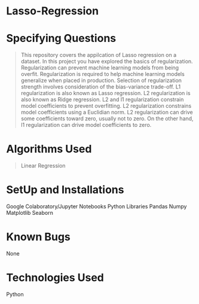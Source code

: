 # Lasso-Regression

# Specifying Questions
> This repository covers the appilcation of Lasso regression on a dataset.
> In this project you have explored the basics of regularization. Regularization can prevent machine learning models from being overfit.
> Regularization is required to help machine learning models generalize when placed in production. Selection of regularization strength involves consideration of the bias-variance trade-off.
> L1 regularization is also known as Lasso regression.
> L2 regularization is also known as Ridge regression.
> L2 and l1 regularization constrain model coefficients to prevent overfitting. L2 regularization constrains model coefficients using a Euclidian norm.
> L2 regularization can drive some coefficients toward zero, usually not to zero. On the other hand, l1 regularization can drive model coefficients to zero.
# Algorithms Used
> Linear Regression

# SetUp and Installations
Google Colaboratory/Jupyter Notebooks Python Libraries Pandas Numpy Matplotlib Seaborn

# Known Bugs
None

# Technologies Used
Python
